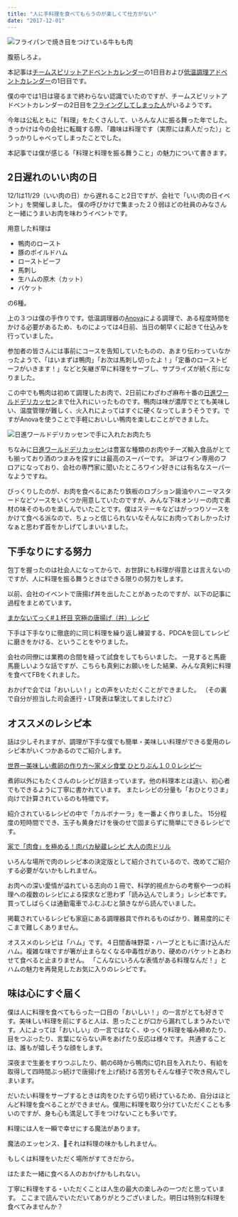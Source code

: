 ```yaml
---
title: "人に手料理を食べてもらうのが楽しくて仕方がない"
date: "2017-12-01"
---
```


![フライパンで焼き目をつけている牛もも肉](https://abroller.tech/wp-content/uploads/2017/12/IMG_20171201_065907.jpg)

腹筋しろよ。

本記事は[チームスピリットアドベントカレンダー](https://adventar.org/calendars/2207)の1日目および[低温調理アドベントカレンダー](https://adventar.org/calendars/2083)の1日目です。

僕の中では1日は寝るまで終わらない認識でいたのですが、チームスピリットアドベントカレンダーの2日目を[フライングしてしまった人](http://teamspirit.hatenablog.com/entry/2017/12/02/000000)がいるようです。

今年は公私ともに「料理」をたくさんして、いろんな人に振る舞った年でした。 きっかけは今の会社に転職する際、「趣味は料理です（実際には素人だった）」とうっかりしゃべってしまったことでした。

本記事では僕が感じる「料理と料理を振る舞うこと」の魅力について書きます。

## 2日遅れのいい肉の日

12/1は11/29（いい肉の日）から遅れること2日ですが、会社で「いい肉の日イベント」を開催しました。 僕の呼びかけで集まった２０弱ほどの社員のみなさんと一緒にうまいお肉を味わうイベントです。

用意した料理は

- 鴨肉のロースト
- 豚のボイルドハム
- ローストビーフ
- 馬刺し
- 生ハムの原木（カット）
- バケット

の6種。

上の３つは僕の手作りです。低温調理器の[Anova](https://anovaculinary.com/)による調理で、ある程度時間をかける必要があるため、ものによっては4日前、当日の朝早くに起きて仕込みを行っていました。

参加者の皆さんには事前にコースを告知していたものの、あまり伝わっていなかったようで、「はいまずは鴨肉」「お次は馬刺し切ったよ！」「定番のローストビーフがいきます！」などと矢継ぎ早に料理をサーブし、サプライズが続く形になりました。

この中でも鴨肉は初めて調理したお肉で、2日前にわざわざ麻布十番の[日進ワールドデリカッセン](http://www.nissin-world-delicatessen.jp/)まで仕入れにいったものです。鴨肉は味が濃厚でとても美味しい、温度管理が難しく、火入れによってはすぐに硬くなってしまうそうです。ですがAnovaを使うことで手軽においしい鴨肉を楽しむことができました。

![日進ワールドデリカッセンで手に入れたお肉たち](https://abroller.tech/wp-content/uploads/2017/12/IMG_20171129_224204.jpg)

ちなみに[日進ワールドデリカッセン](http://www.nissin-world-delicatessen.jp/)は豊富な種類のお肉やチーズ輸入食品がとても揃っており酒のつまみを探すには最高のスーパーです。 3Fはワイン専用のフロアになっており、会社の専門家に聞いたところワイン好きには有名なスーパーなようですね。

びっくりしたのが、お肉を食べるにあたり鉄板のロブション醤油やハニーマスタードなどソースをいくつか用意していたのですが、みんな下味オンリーの肉で素材の味そのものを楽しんでいたことです。僕はステーキなどはがっつりソースをかけて食べる派なので、ちょっと信じられないなそんなにお肉っておしかったけなぁと思わず首をかしげてしまいいました。

## 下手なりにする努力

包丁を握ったのは社会人になってからで、お世辞にも料理が得意とは言えないのですが、人に料理を振る舞うときはできる限りの努力をします。

以前、会社のイベントで唐揚げ丼を出したことがあったのですが、以下の記事に過程をまとめています。

[まかないてっく#１杯目 究極の唐揚げ（丼）レシピ](http://teamspirit.hatenablog.com/entry/2017/07/31/201157)

下手は下手なりに徹底的に同じ料理を繰り返し練習する、PDCAを回してレシピに磨きをかける、ということをやりました。

会社の同僚には業務の合間を縫って試食をしてもらいました。 一見すると馬鹿馬鹿しいような話ですが、こちらも真剣にお願いをした結果、みんな真剣に料理を食べてFBをくれました。

おかげで会では「おいしい！」との声をいただくことができました。 （その裏で自分が担当した司会進行・LT発表は撃沈してましたけど）

## オススメのレシピ本

話は少しそれますが、調理が下手な僕でも簡単・美味しい料理ができる愛用のレシピ本がいくつかあるのでご紹介します。

[世界一美味しい煮卵の作り方～家メシ食堂 ひとりぶん１００レシピ～](https://www.amazon.co.jp/dp/B01N2AVWKQ/ref=dp-kindle-redirect?_encoding=UTF8&btkr=1)

煮卵以外にもたくさんのレシピが詰まっています。他の料理本とは違い、初心者でもできるように丁寧に書かれています。 またレシピの分量も「おひとりさま」向けで計算されているのも特徴です。

紹介されているレシピの中で「カルボナーラ」を一番よく作りました。 15分程度の短時間ででき、玉子も黄身だけを後のせで固まらずに簡単にできるレシピです。

[家で「肉食」を極める！肉バカ秘蔵レシピ 大人の肉ドリル](https://www.amazon.co.jp/%E5%A4%A7%E4%BA%BA%E3%81%AE%E8%82%89%E3%83%89%E3%83%AA%E3%83%AB-%E6%9D%BE%E6%B5%A6-%E9%81%94%E4%B9%9F/dp/4838727232/ref=sr_1_1?s=books&ie=UTF8&qid=1512141933&sr=1-1&keywords=%E8%82%89%E3%83%89%E3%83%AA%E3%83%AB)

いろんな場所で肉のレシピ本の決定版として紹介されているので、改めてご紹介する必要がないかもしれません。

お肉への深い愛情が溢れている志向の１冊で、科学的視点からの考察や一つの料理への複数のレシピによる探求など思わず「読み込んでしまう」レシピ本です。買ってしばらくは通勤電車でふむふむと頷きながら読んでいました。

掲載されているレシピも家庭にある調理器具で作れるものばかり、難易度的にそこまで難しくありません。

オススメのレシピは「ハム」です。４日間香味野菜・ハーブとともに漬け込んだハム。複雑な味ですが箸が止まらなくなる中毒性があり、硬めのバケットとあわせて食べると止まりません。 「こんなにいろんな表情がある料理なんだ！」とハムの魅力を再発見したお気に入りのレシピです。

## 味は心にすぐ届く

僕は人に料理を食べてもらった一口目の「おいしい！」の一言がとても好きです。美味しい料理を前にすると人は、思ったことが口から漏れてしまうみたいです。人によっては「おいしい」の一言ではなく、ゆっくり料理を噛み締めたり、目をつぶったり、言葉にならない声をあげたり反応は様々です。 共通することは、誰もが嬉しそうな顔をします。

深夜まで生姜をすりつぶしたり、朝の6時から鴨肉に切れ目を入れたり、有給を取得して四時間ぶっ続けで唐揚げを上げ続ける苦労もそんな様子で吹き飛んでしまいます。

だいたい料理をサーブするときは肉をひたすら切り続けているため、自分はほとんど料理を食べることができません。僕用に料理を取り分けていただくことも多いのですが、身も心も満足して手をつけないことも多いです。

料理には人を一瞬で幸せにする魔法があります。

魔法のエッセンス、それは料理の味かもしれません。

もしくは料理をいただく場所がすてきだから。

はたまた一緒に食べる人のおかげかもしれない。

丁寧に料理をする・いただくことは人生の最大の楽しみの一つだと思っています。 ここまで読んでいただいてありがとうございました。明日は特別な料理を食べてみませんか？
